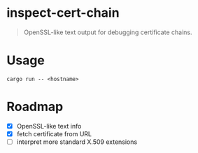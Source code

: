 # inspect-cert-chain

> OpenSSL-like text output for debugging certificate chains.

# Usage

```console
cargo run -- <hostname>
```

# Roadmap

- [x] OpenSSL-like text info
- [x] fetch certificate from URL
- [ ] interpret more standard X.509 extensions
